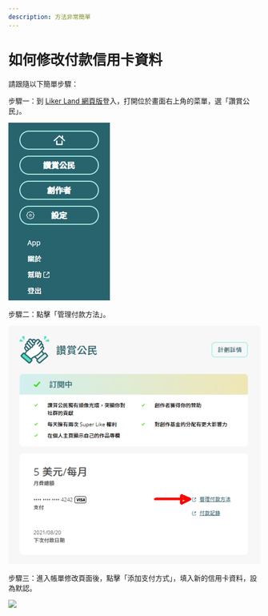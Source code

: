 ```yaml
---
description: 方法非常簡單
---
```


# 如何修改付款信用卡資料

請跟隨以下簡單步驟：  
  
步驟一：到 [Liker Land 網頁版](https://liker.land/)登入，打開位於畫面右上角的菜單，選「讚賞公民」。

![](../../.gitbook/assets/civic-liker-menu.png)

步驟二：點擊「管理付款方法」。

![](../../.gitbook/assets/civic-liker-change-credit-card-info.png)

步驟三：進入帳單修改頁面後，點擊「添加支付方式」，填入新的信用卡資料，設為默認。

![](../../.gitbook/assets/image%20%28106%29.png)

